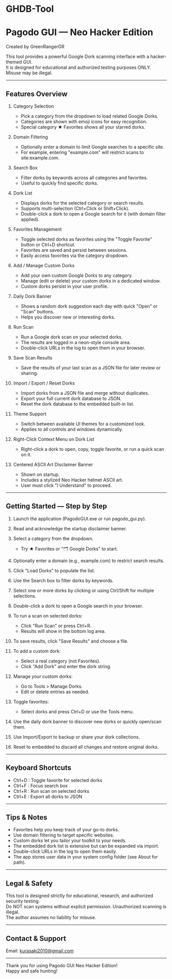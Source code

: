 # GHDB-Tool
Pagodo GUI — Neo Hacker Edition
================================

Created by GreenRangerGR

This tool provides a powerful Google Dork scanning interface with a hacker-themed GUI.  
It is designed for educational and authorized testing purposes ONLY. Misuse may be illegal.

--------------------------------------------------------------------------------
Features Overview
--------------------------------------------------------------------------------

1. Category Selection
   - Pick a category from the dropdown to load related Google Dorks.
   - Categories are shown with emoji icons for easy recognition.
   - Special category ★ Favorites shows all your starred dorks.

2. Domain Filtering
   - Optionally enter a domain to limit Google searches to a specific site.
   - For example, entering "example.com" will restrict scans to site:example.com.

3. Search Box
   - Filter dorks by keywords across all categories and favorites.
   - Useful to quickly find specific dorks.

4. Dork List
   - Displays dorks for the selected category or search results.
   - Supports multi-selection (Ctrl+Click or Shift+Click).
   - Double-click a dork to open a Google search for it (with domain filter applied).

5. Favorites Management
   - Toggle selected dorks as favorites using the "Toggle Favorite" button or Ctrl+D shortcut.
   - Favorites are saved and persist between sessions.
   - Easily access favorites via the category dropdown.

6. Add / Manage Custom Dorks
   - Add your own custom Google Dorks to any category.
   - Manage (edit or delete) your custom dorks in a dedicated window.
   - Custom dorks persist in your user profile.

7. Daily Dork Banner
   - Shows a random dork suggestion each day with quick "Open" or "Scan" buttons.
   - Helps you discover new or interesting dorks.

8. Run Scan
   - Run a Google dork scan on your selected dorks.
   - The results are logged in a neon-style console area.
   - Double-click URLs in the log to open them in your browser.

9. Save Scan Results
   - Save the results of your last scan as a JSON file for later review or sharing.

10. Import / Export / Reset Dorks
    - Import dorks from a JSON file and merge without duplicates.
    - Export your full current dork database to JSON.
    - Reset the dork database to the embedded built-in list.

11. Theme Support
    - Switch between available UI themes for a customized look.
    - Applies to all controls and windows dynamically.

12. Right-Click Context Menu on Dork List
    - Right-click a dork to open, copy, toggle favorite, or run a quick scan on it.

13. Centered ASCII Art Disclaimer Banner
    - Shown on startup.
    - Includes a stylized Neo Hacker helmet ASCII art.
    - User must click "I Understand" to proceed.

--------------------------------------------------------------------------------
Getting Started — Step by Step
--------------------------------------------------------------------------------

1. Launch the application (PagodoGUI.exe or run pagodo_gui.py).

2. Read and acknowledge the startup disclaimer banner.

3. Select a category from the dropdown.  
   - Try ★ Favorites or "🗂️ Google Dorks" to start.

4. Optionally enter a domain (e.g., example.com) to restrict search results.

5. Click "Load Dorks" to populate the list.

6. Use the Search box to filter dorks by keywords.

7. Select one or more dorks by clicking or using Ctrl/Shift for multiple selections.

8. Double-click a dork to open a Google search in your browser.

9. To run a scan on selected dorks:  
   - Click "Run Scan" or press Ctrl+R.  
   - Results will show in the bottom log area.

10. To save results, click "Save Results" and choose a file.

11. To add a custom dork:  
    - Select a real category (not Favorites).  
    - Click "Add Dork" and enter the dork string.

12. Manage your custom dorks:  
    - Go to Tools > Manage Dorks.  
    - Edit or delete entries as needed.

13. Toggle favorites:  
    - Select dorks and press Ctrl+D or use the Tools menu.

14. Use the daily dork banner to discover new dorks or quickly open/scan them.

15. Use Import/Export to backup or share your dork collections.

16. Reset to embedded to discard all changes and restore original dorks.

--------------------------------------------------------------------------------
Keyboard Shortcuts
--------------------------------------------------------------------------------

- Ctrl+D : Toggle favorite for selected dorks
- Ctrl+F : Focus search box
- Ctrl+R : Run scan on selected dorks
- Ctrl+E : Export all dorks to JSON

--------------------------------------------------------------------------------
Tips & Notes
--------------------------------------------------------------------------------

- Favorites help you keep track of your go-to dorks.
- Use domain filtering to target specific websites.
- Custom dorks let you tailor your toolkit to your needs.
- The embedded dork list is extensive but can be expanded via import.
- Double-click URLs in the log to open them easily.
- The app stores user data in your system config folder (see About for path).

--------------------------------------------------------------------------------
Legal & Safety
--------------------------------------------------------------------------------

This tool is designed strictly for educational, research, and authorized security testing.  
Do NOT scan systems without explicit permission. Unauthorized scanning is illegal.  
The author assumes no liability for misuse.

--------------------------------------------------------------------------------
Contact & Support
--------------------------------------------------------------------------------

Email: kurasaki2010@gmail.com  

--------------------------------------------------------------------------------

Thank you for using Pagodo GUI Neo Hacker Edition!  
Happy and safe hunting!

